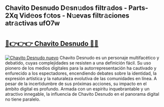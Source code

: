 ## Chavito Desnudo D𝚎sn𝚞dos filtr𝚊dos - Parts-2Xq Vid𝚎os f𝚘tos - N𝚞evas filtr𝚊ciones atr𝚊ctivas ufO7w

# <h2><a href="http://mb8fin.tromn.icu/?c=Chavito+Desnudo">🔗👉👉👉 Chavito Desnudo 🔗🔗</a></h2>

[![Chavito Desnudo nuevo](https://i.imgur.com/pEAQMta.gif)](http://mb8fin.tromn.icu/?c=Chavito+Desnudo)
Chavito Desnudo es un personaje multifacético y debatido, cuyas complejidades se resisten a una definición fácil.  Su uso pionero de los medios digitales para la autorrepresentación ha cautivado y enfurecido a los espectadores, encendiendo debates sobre la identidad, la expresión artística y la naturaleza evolutiva de las comunidades en línea. A pesar de la incertidumbre de sus próximas acciones, su impacto en el ámbito digital es profundo. Armada con un espíritu inquebrantable y un atractivo innegable, la influencia de Chavito Desnudo en el panorama digital no tiene paralelo.
